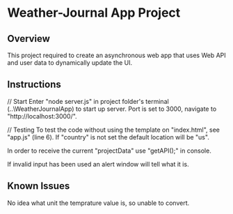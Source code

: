 # Weather-Journal App Project

## Overview
This project required to create an asynchronous web app that uses Web API and user data to dynamically update the UI. 

## Instructions
// Start
Enter "node server.js" in project folder's terminal (..\WeatherJournalApp) to start up server.
Port is set to 3000, navigate to "http://localhost:3000/".

// Testing
To test the code without using the template on "index.html", see "app.js" (line 6).
If "country" is not set the default location will be "us".

In order to receive the current "projectData" use "getAPI();" in console.

If invalid input has been used an alert window will tell what it is.

## Known Issues
No idea what unit the temprature value is, so unable to convert.